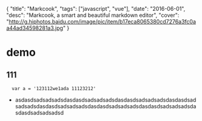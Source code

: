 {
  "title": "Markcook",
  "tags": ["javascript", "vue"],
  "date": "2016-06-01",
  "desc": "Markcook, a smart and beautiful markdown editor",
  "cover": "http://g.hiphotos.baidu.com/image/pic/item/b17eca8065380cd7276a3fc0aa44ad34598281a3.jpg"
}

# demo

## 111

```
  var a = '123112we1ada 11123212'
```
* asdasdsadsadsadsdasdasdsadsadsadsdasdasdsadsadsadsdasdasdsadsadsadsdasdasdsadsadsadsdasdasdsadsadsadsdasdasdsadsadsadsdasdasdsadsadsadsd
